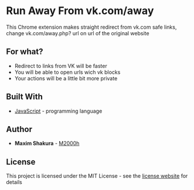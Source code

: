 # Run Away From vk.com/away

This Chrome extension makes straight redirect from vk.com safe links, change vk.com/away.php? url on url of the original website

## For what?

* Redirect to links from VK will be faster 
* You will be able to open urls wich vk blocks
* Your actions will be a little bit more private

## Built With

* [JavaScript](https://www.javascript.com/) - programming language

## Author

* **Maxim Shakura** - [M2000h](https://github.com/M2000h)

## License

This project is licensed under the MIT License - see the [license website](https://opensource.org/licenses/MIT) for details
